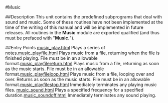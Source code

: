 
#Music

##Description
This unit contains the predefined subprograms that deal with sound and music. Some of these routines have not been implemented at the time of the writing of this manual and will be implemented in future releases.
All routines in the **Music** module are exported qualified (and thus must be prefaced with "**Music.**").

##Entry Points
[music_play.html](**Play**) Plays a series of notes.[music_playfile.html](**PlayFile**) Plays music from a file, returning when the file is finished playing. File must be in an allowable format.[music_playfilereturn.html](**PlayFileReturn**) Plays music from a file, returning as soon as the music starts. File must be in an allowable format.[music_playfileloop.html](**PlayFileLoop**) Plays music from a file, looping over and over. Returns as soon as the music starts. File must be in an allowable format.[music_playfilestop.html](**PlayFileStop**) Immediately terminates any playing music files. [music_sound.html](**Sound**) Plays a specified frequency for a specified duration.[music_soundoff.html](**SoundOff**) Immediately terminates any sound playing.
